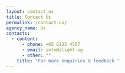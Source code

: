 ```yaml
---
layout: contact_us
title: Contact Us
permalink: /contact-us/
agency_name: Us
contacts:
  - content:
      - phone: +65 6123 4567
      - email: info@ilight.sg
      - other: ""
    title: "For more enquiries & feedback "
---
```

